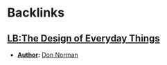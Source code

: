 
# Backlinks
## [LB:The Design of Everyday Things](<LB:The Design of Everyday Things.md>)
- **[Author](<Author.md>):** [Don Norman](<Don Norman.md>)

